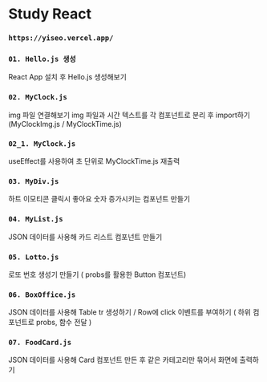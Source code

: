 # Study React

### `https://yiseo.vercel.app/`

### `01. Hello.js 생성`

React App 설치 후 Hello.js 생성해보기

### `02. MyClock.js`

img 파일 연결해보기
img 파일과 시간 텍스트를 각 컴포넌트로 분리 후 import하기 (MyClockImg.js / MyClockTime.js)

### `02_1. MyClock.js`

useEffect를 사용하여 초 단위로 MyClockTime.js 재출력

### `03. MyDiv.js`

하트 이모티콘 클릭시 좋아요 숫자 증가시키는 컴포넌트 만들기

### `04. MyList.js`

JSON 데이터를 사용해 카드 리스트 컴포넌트 만들기

### `05. Lotto.js`

로또 번호 생성기 만들기 ( probs를 활용한 Button 컴포넌트)

### `06. BoxOffice.js`

JSON 데이터를 사용해 Table tr 생성하기 / Row에 click 이벤트를 부여하기 ( 하위 컴포넌트로 probs, 함수 전달 )

### `07. FoodCard.js`

JSON 데이터를 사용해 Card 컴포넌트 만든 후 같은 카테고리만 묶어서 화면에 출력하기
